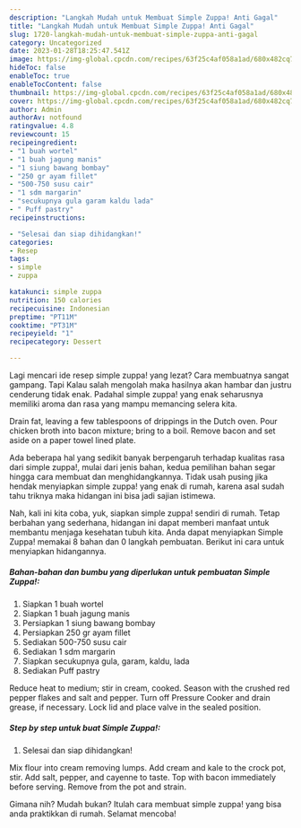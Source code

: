 ```yaml
---
description: "Langkah Mudah untuk Membuat Simple Zuppa! Anti Gagal"
title: "Langkah Mudah untuk Membuat Simple Zuppa! Anti Gagal"
slug: 1720-langkah-mudah-untuk-membuat-simple-zuppa-anti-gagal
category: Uncategorized
date: 2023-01-28T18:25:47.541Z
image: https://img-global.cpcdn.com/recipes/63f25c4af058a1ad/680x482cq70/simple-zuppa-foto-resep-utama.jpg
hideToc: false
enableToc: true
enableTocContent: false
thumbnail: https://img-global.cpcdn.com/recipes/63f25c4af058a1ad/680x482cq70/simple-zuppa-foto-resep-utama.jpg
cover: https://img-global.cpcdn.com/recipes/63f25c4af058a1ad/680x482cq70/simple-zuppa-foto-resep-utama.jpg
author: Admin
authorAv: notfound
ratingvalue: 4.8
reviewcount: 15
recipeingredient:
- "1 buah wortel"
- "1 buah jagung manis"
- "1 siung bawang bombay"
- "250 gr ayam fillet"
- "500-750 susu cair"
- "1 sdm margarin"
- "secukupnya gula garam kaldu lada"
- " Puff pastry"
recipeinstructions:

- "Selesai dan siap dihidangkan!"
categories:
- Resep
tags:
- simple
- zuppa

katakunci: simple zuppa 
nutrition: 150 calories
recipecuisine: Indonesian
preptime: "PT11M"
cooktime: "PT31M"
recipeyield: "1"
recipecategory: Dessert

---
```



Lagi mencari ide resep simple zuppa! yang lezat? Cara membuatnya sangat gampang. Tapi Kalau salah mengolah maka hasilnya akan hambar dan justru cenderung tidak enak. Padahal simple zuppa! yang enak seharusnya memiliki aroma dan rasa yang mampu memancing selera kita.


Drain fat, leaving a few tablespoons of drippings in the Dutch oven. Pour chicken broth into bacon mixture; bring to a boil. Remove bacon and set aside on a paper towel lined plate.

Ada beberapa hal yang sedikit banyak berpengaruh terhadap kualitas rasa dari simple zuppa!, mulai dari jenis bahan, kedua pemilihan bahan segar hingga cara membuat dan menghidangkannya. Tidak usah pusing jika hendak menyiapkan simple zuppa! yang enak di rumah, karena asal sudah tahu triknya maka hidangan ini bisa jadi sajian istimewa.


Nah, kali ini kita coba, yuk, siapkan simple zuppa! sendiri di rumah. Tetap berbahan yang sederhana, hidangan ini dapat memberi manfaat untuk membantu menjaga kesehatan tubuh kita. Anda dapat menyiapkan Simple Zuppa! memakai 8 bahan dan 0 langkah pembuatan. Berikut ini cara untuk menyiapkan hidangannya.

<!--inarticleads1-->

##### Bahan-bahan dan bumbu yang diperlukan untuk pembuatan Simple Zuppa!:

1. Siapkan 1 buah wortel
1. Siapkan 1 buah jagung manis
1. Persiapkan 1 siung bawang bombay
1. Persiapkan 250 gr ayam fillet
1. Sediakan 500-750 susu cair
1. Sediakan 1 sdm margarin
1. Siapkan secukupnya gula, garam, kaldu, lada
1. Sediakan  Puff pastry


Reduce heat to medium; stir in cream, cooked. Season with the crushed red pepper flakes and salt and pepper. Turn off Pressure Cooker and drain grease, if necessary. Lock lid and place valve in the sealed position. 

<!--inarticleads2-->

##### Step by step untuk buat Simple Zuppa!:


1. Selesai dan siap dihidangkan!

Mix flour into cream removing lumps. Add cream and kale to the crock pot, stir. Add salt, pepper, and cayenne to taste. Top with bacon immediately before serving. Remove from the pot and strain. 

Gimana nih? Mudah bukan? Itulah cara membuat simple zuppa! yang bisa anda praktikkan di rumah. Selamat mencoba!

